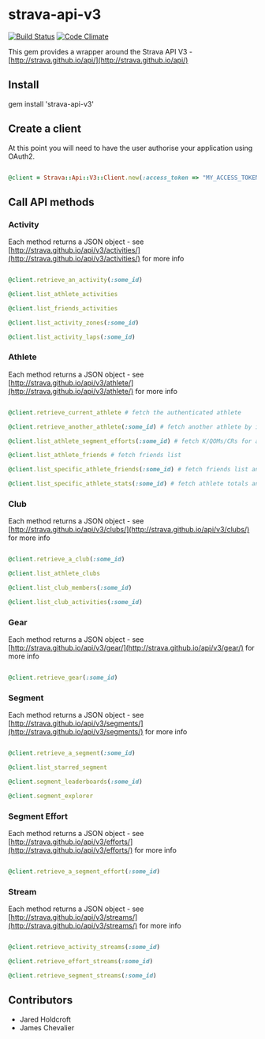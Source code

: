 # strava-api-v3

[![Build Status](https://secure.travis-ci.org/jaredholdcroft/strava-api-v3.png)](http://travis-ci.org/jaredholdcroft/strava-api-v3) [![Code Climate](https://codeclimate.com/github/jaredholdcroft/strava-api-v3.png)](https://codeclimate.com/github/jaredholdcroft/strava-api-v3)

This gem provides a wrapper around the Strava API V3 - [http://strava.github.io/api/](http://strava.github.io/api/)

## Install

gem install 'strava-api-v3'

## Create a client

At this point you will need to have the user authorise your application using OAuth2.

```ruby

@client = Strava::Api::V3::Client.new(:access_token => "MY_ACCESS_TOKEN")
```

## Call API methods

### Activity

Each method returns a JSON object - see [http://strava.github.io/api/v3/activities/](http://strava.github.io/api/v3/activities/) for more info

```ruby

@client.retrieve_an_activity(:some_id)

@client.list_athlete_activities

@client.list_friends_activities

@client.list_activity_zones(:some_id)

@client.list_activity_laps(:some_id)

```

### Athlete

Each method returns a JSON object - see [http://strava.github.io/api/v3/athlete/](http://strava.github.io/api/v3/athlete/) for more info

```ruby

@client.retrieve_current_athlete # fetch the authenticated athlete

@client.retrieve_another_athlete(:some_id) # fetch another athlete by id

@client.list_athlete_segment_efforts(:some_id) # fetch K/QOMs/CRs for another athlete by id

@client.list_athlete_friends # fetch friends list

@client.list_specific_athlete_friends(:some_id) # fetch friends list another athlete by id

@client.list_specific_athlete_stats(:some_id) # fetch athlete totals and stats

```

### Club

Each method returns a JSON object - see [http://strava.github.io/api/v3/clubs/](http://strava.github.io/api/v3/clubs/) for more info

```ruby

@client.retrieve_a_club(:some_id)

@client.list_athlete_clubs

@client.list_club_members(:some_id)

@client.list_club_activities(:some_id)

```

### Gear

Each method returns a JSON object - see [http://strava.github.io/api/v3/gear/](http://strava.github.io/api/v3/gear/) for more info

```ruby

@client.retrieve_gear(:some_id)

```

### Segment

Each method returns a JSON object - see [http://strava.github.io/api/v3/segments/](http://strava.github.io/api/v3/segments/) for more info

```ruby

@client.retrieve_a_segment(:some_id)

@client.list_starred_segment

@client.segment_leaderboards(:some_id)

@client.segment_explorer

```

### Segment Effort

Each method returns a JSON object - see [http://strava.github.io/api/v3/efforts/](http://strava.github.io/api/v3/efforts/) for more info

```ruby

@client.retrieve_a_segment_effort(:some_id)

```

### Stream

Each method returns a JSON object - see [http://strava.github.io/api/v3/streams/](http://strava.github.io/api/v3/streams/) for more info

```ruby

@client.retrieve_activity_streams(:some_id)

@client.retrieve_effort_streams(:some_id)

@client.retrieve_segment_streams(:some_id)

```

## Contributors

* Jared Holdcroft
* James Chevalier
